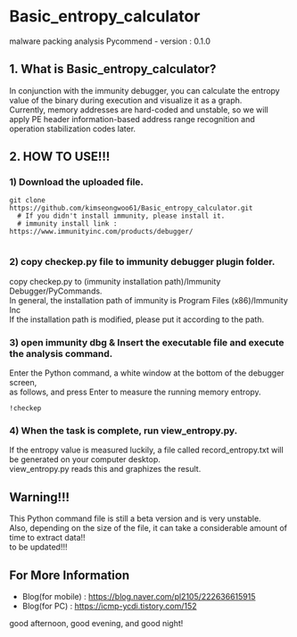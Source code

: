 # Basic_entropy_calculator  
malware packing analysis Pycommend - version : 0.1.0  
  
  
## 1. What is Basic_entropy_calculator?
  In conjunction with the immunity debugger, you can calculate the entropy value of the binary during execution and visualize it as a graph.  
  Currently, memory addresses are hard-coded and unstable, so we will apply PE header information-based address range recognition and operation stabilization codes later.  

## 2. HOW TO USE!!!  
### 1) Download the uploaded file. 
  <pre><code>git clone https://github.com/kimseongwoo61/Basic_entropy_calculator.git
  # If you didn't install immunity, please install it.
  # immunity install link : https://www.immunityinc.com/products/debugger/
  </code></pre>  
  
  
### 2) copy checkep.py file to immunity debugger plugin folder.  
  copy checkep.py to (immunity installation path)/Immunity Debugger/PyCommands.  
  In general, the installation path of immunity is  Program Files (x86)/Immunity Inc  
  If the installation path is modified, please put it according to the path.  
  
### 3) open immunity dbg & Insert the executable file and execute the analysis command.
  Enter the Python command, a white window at the bottom of the debugger screen,  
  as follows, and press Enter to measure the running memory entropy.  
  <pre><code>!checkep</pre></code>
  
### 4) When the task is complete, run view_entropy.py.
  If the entropy value is measured luckily, a file called record_entropy.txt will be generated on your computer desktop.  
  view_entropy.py reads this and graphizes the result.  
  
## Warning!!!
  This Python command file is still a beta version and is very unstable.  
  Also, depending on the size of the file, it can take a considerable amount of time to extract data!!  
  to be updated!!!  
  
## For More Information
- Blog(for mobile) : https://blog.naver.com/pl2105/222636615915
- Blog(for PC) : https://icmp-ycdi.tistory.com/152
  
  
good afternoon, good evening, and good night!
